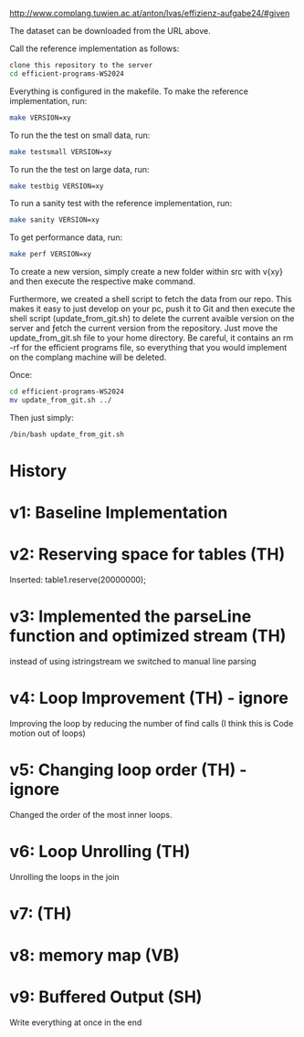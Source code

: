 http://www.complang.tuwien.ac.at/anton/lvas/effizienz-aufgabe24/#given

The dataset can be downloaded from the URL above.

Call the reference implementation as follows:

```bash	
clone this repository to the server
cd efficient-programs-WS2024
```

Everything is configured in the makefile. To make the reference implementation, run:

```bash
make VERSION=xy
```

To run the the test on small data, run:

```bash
make testsmall VERSION=xy
```

To run the the test on large data, run:

```bash
make testbig VERSION=xy

```

To run a sanity test with the reference implementation, run:

```bash
make sanity VERSION=xy
```

To get performance data, run:

```bash
make perf VERSION=xy
```

To create a new version, simply create a new folder within src with v{xy} and then execute the respective make command.

Furthermore, we created a shell script to fetch the data from our repo. This makes it easy to just develop on your pc, push it to Git and then execute the shell script (update_from_git.sh) to delete the current avaible version on the server and ƒetch the current version from the repository. Just move the update_from_git.sh file to your home directory. Be careful, it contains an rm -rf for the efficient programs file, so everything that you would implement on the complang machine will be deleted.

Once:
```bash
cd efficient-programs-WS2024
mv update_from_git.sh ../
```

Then just simply:
```bash
/bin/bash update_from_git.sh
```


# History
# v1: Baseline Implementation
# v2: Reserving space for tables (TH)
Inserted: table1.reserve(20000000);
# v3: Implemented the parseLine function and optimized stream (TH)
instead of using istringstream we switched to manual line parsing
# v4: Loop Improvement (TH) - ignore
Improving the loop by reducing the number of find calls 
(I think this is Code motion out of loops)
# v5: Changing loop order (TH) - ignore
Changed the order of the most inner loops.
# v6: Loop Unrolling (TH)
Unrolling the loops in the join
# v7: (TH)
# v8: memory map (VB)
# v9: Buffered Output (SH)
Write everything at once in the end
